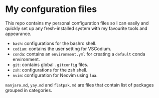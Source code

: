 # My confguration files

This repo contains my personal configuration files so I can easily and quickly
set up any fresh-installed system with my favourite tools and appearance.

- `bash`: configurations for the bashrc shell.
- `codium`: contains the user setting for VSCodium.
- `conda`: contains an `environment.yml` for creating a `default` conda environment.
- `git`: contains global `.gitconfig` files.
- `zsh`: configurations for the zsh shell.
- `nvim`: configuration for Neovim using `lua`.

`manjaro.md`, `yay.md` and `flatpak.md` are files that contain list of packages grouped in categories.
